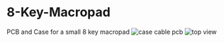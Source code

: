 # 8-Key-Macropad
PCB and Case for a small 8 key macropad
![case cable pcb](https://user-images.githubusercontent.com/54966138/123522943-92f54f80-d675-11eb-8c71-b832e82da74b.jpg)
![top view](https://user-images.githubusercontent.com/54966138/123522966-a86a7980-d675-11eb-8fb2-11a3febf1e22.jpg)

